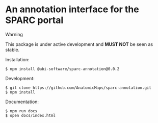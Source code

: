 # An annotation interface for the SPARC portal


> [!WARNING]
> This package is under active development and **MUST NOT** be seen as stable.


Installation:

```
$ npm install @abi-software/sparc-annotation@0.0.2
```

Development:

```
$ git clone https://github.com/AnatomicMaps/sparc-annotation.git
$ npm install
```

Documentation:

```
$ npm run docs
$ open docs/index.html
```
